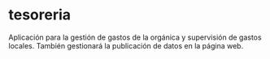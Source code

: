 # tesoreria
Aplicación para la gestión de gastos de la orgánica y supervisión de gastos locales. También gestionará la publicación de datos en la página web.
